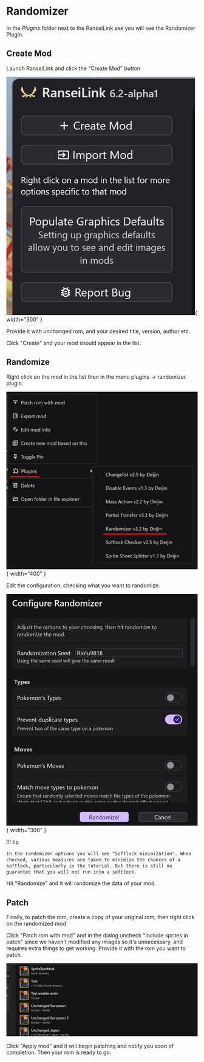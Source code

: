 # Randomizer

In the _Plugins_ folder next to the RanseiLink exe you will see the Randomizer Plugin.

## Create Mod

Launch RanseiLink and click the "Create Mod" button  

![](./assets/home-screen-sidebar.png){ width="300" }

Provide it with unchanged rom, and your desired title, version, author etc.

Click "Create" and your mod should appear in the list.

## Randomize

Right click on the mod in the list then in the menu plugins -> randomizer plugin  

![](../assets/randomizer/menu.png){ width="400" }

Edit the configuration, checking what you want to randomize.

![](../assets/randomizer/configure-randomizer.png){ width="300" }

!!! tip

    In the randomizer options you will see "Softlock minimization". When checked, various measures are taken to minimize the chances of a softlock, particularly in the tutorial. But there is still no guarantee that you will not run into a softlock.


Hit "Randomize" and it will randomize the data of your mod.

## Patch

Finally, to patch the rom, create a copy of your original rom, then right click on the randomized mod

Click "Patch rom with mod" and in the dialog uncheck "Include sprites in patch" since we haven't modified any images so it's unnecessary, and requires extra things to get working. Provide it with the rom you want to patch.  

![Animated image showing the right click menu being openend on a mod and patch option being selected](../assets/patch-rom-menu.gif)

Click "Apply mod" and it will begin patching and notify you soon of completion. Then your rom is ready to go.
